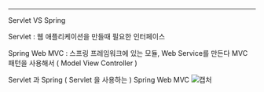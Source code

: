 --- 
Servlet VS Spring

Servlet : 웹 애플리케이션을 만들때 필요한 인터페이스 

Spring Web MVC : 스프링 프레임워크에 있는 모듈, Web Service를 만든다  MVC 패턴을 사용해서 ( Model View Controller ) 


Servlet 과 Spring ( Servlet 을 사용하는 )  Spring Web MVC
![캡처](https://user-images.githubusercontent.com/64052675/114804809-df522280-9ddc-11eb-9fd0-20318318c0a0.PNG)
